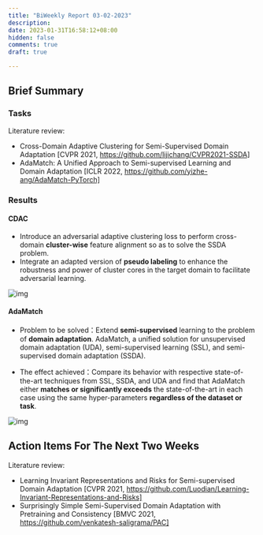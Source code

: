 ```yaml
---
title: "BiWeekly Report 03-02-2023"
description: 
date: 2023-01-31T16:58:12+08:00
hidden: false
comments: true
draft: true

---
```


## Brief Summary

### Tasks

Literature review:

- Cross-Domain Adaptive Clustering for Semi-Supervised Domain Adaptation [CVPR 2021, https://github.com/lijichang/CVPR2021-SSDA]
- AdaMatch: A Unified Approach to Semi-supervised Learning and Domain Adaptation [ICLR 2022, https://github.com/yizhe-ang/AdaMatch-PyTorch]

### Results

#### CDAC

- Introduce an adversarial adaptive clustering loss to perform cross-domain **cluster-wise** feature alignment so as to solve the SSDA problem. 
- Integrate an adapted version of **pseudo labeling** to enhance the robustness and power of cluster cores in the target domain to facilitate adversarial learning.

![img](https://cdn.nlark.com/yuque/0/2023/png/21656683/1675154995393-c827f6c1-a12e-43be-ab9e-593cb308867a.png)

#### AdaMatch

- Problem to be solved：Extend **semi-supervised** learning to the problem of **domain adaptation**. AdaMatch, a unified solution for unsupervised domain adaptation (UDA), semi-supervised learning (SSL), and semi-supervised domain adaptation (SSDA).

- The effect achieved：Compare its behavior with respective state-of-the-art techniques from SSL, SSDA, and UDA and find that AdaMatch either **matches or significantly exceeds** the state-of-the-art in each case using the same hyper-parameters **regardless of the dataset or task**.



![img](https://cdn.nlark.com/yuque/0/2023/png/21656683/1675154970599-59ab5bb6-ca6d-4371-b857-36fc52642bcb.png)

## Action Items For The Next Two Weeks

Literature review:

- Learning Invariant Representations and Risks for Semi-supervised Domain Adaptation [CVPR 2021, https://github.com/Luodian/Learning-Invariant-Representations-and-Risks] 
- Surprisingly Simple Semi-Supervised Domain Adaptation with Pretraining and Consistency [BMVC 2021, https://github.com/venkatesh-saligrama/PAC] 